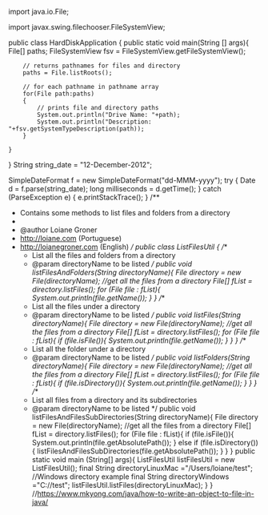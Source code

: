 

import java.io.File;

import javax.swing.filechooser.FileSystemView;



public class HardDiskApplication {
	public static void main(String [] args){
		File[] paths;
		FileSystemView fsv = FileSystemView.getFileSystemView();

		// returns pathnames for files and directory
		paths = File.listRoots();

		// for each pathname in pathname array
		for(File path:paths)
		{
		    // prints file and directory paths
		    System.out.println("Drive Name: "+path);
		    System.out.println("Description: "+fsv.getSystemTypeDescription(path));
		}
		
	}
}
String string_date = "12-December-2012";

SimpleDateFormat f = new SimpleDateFormat("dd-MMM-yyyy");
try {
    Date d = f.parse(string_date);
    long milliseconds = d.getTime();
} catch (ParseException e) {
    e.printStackTrace();
}
/**
 * Contains some methods to list files and folders from a directory
 *
 * @author Loiane Groner
 * http://loiane.com (Portuguese)
 * http://loianegroner.com (English)
 */
public class ListFilesUtil {
    /**
     * List all the files and folders from a directory
     * @param directoryName to be listed
     */
    public void listFilesAndFolders(String directoryName){
        File directory = new File(directoryName);
        //get all the files from a directory
        File[] fList = directory.listFiles();
        for (File file : fList){
            System.out.println(file.getName());
        }
    }
    /**
     * List all the files under a directory
     * @param directoryName to be listed
     */
    public void listFiles(String directoryName){
        File directory = new File(directoryName);
        //get all the files from a directory
        File[] fList = directory.listFiles();
        for (File file : fList){
            if (file.isFile()){
                System.out.println(file.getName());
            }
        }
    }
    /**
     * List all the folder under a directory
     * @param directoryName to be listed
     */
    public void listFolders(String directoryName){
        File directory = new File(directoryName);
        //get all the files from a directory
        File[] fList = directory.listFiles();
        for (File file : fList){
            if (file.isDirectory()){
                System.out.println(file.getName());
            }
        }
    }
    /**
     * List all files from a directory and its subdirectories
     * @param directoryName to be listed
     */
    public void listFilesAndFilesSubDirectories(String directoryName){
        File directory = new File(directoryName);
        //get all the files from a directory
        File[] fList = directory.listFiles();
        for (File file : fList){
            if (file.isFile()){
                System.out.println(file.getAbsolutePath());
            } else if (file.isDirectory()){
                listFilesAndFilesSubDirectories(file.getAbsolutePath());
            }
        }
    }
    public static void main (String[] args){
        ListFilesUtil listFilesUtil = new ListFilesUtil();
        final String directoryLinuxMac ="/Users/loiane/test";
        //Windows directory example
        final String directoryWindows ="C://test";
        listFilesUtil.listFiles(directoryLinuxMac);
    }
}
//https://www.mkyong.com/java/how-to-write-an-object-to-file-in-java/
